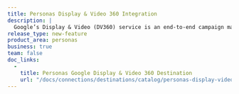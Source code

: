 ```yaml
---
title: Personas Display & Video 360 Integration
description: |
  Google’s Display & Video (DV360) service is an end-to-end campaign management tool that enables enterprise customers to plan, measure, and run display and video advertisements.
release_type: new-feature
product_area: personas
business: true
team: false
doc_links:
  - 
    title: Personas Google Display & Video 360 Destination
    url: "/docs/connections/destinations/catalog/personas-display-video-360/"
---
```

